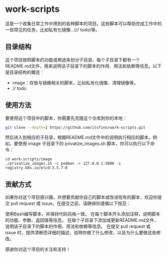 # work-scripts

这是一个收集日常工作中用到的各种脚本的项目。这些脚本可以帮助完成工作中的一些常见的任务，比如私有化镜像...(// todo)等。

## 目录结构

这个项目按照脚本的功能或用途来划分子目录，每个子目录下都有一个README.md文件，用来说明该子目录下的脚本的作用、用法和依赖等信息。以下是目录结构的概览：

- image：存放与镜像相关的脚本，比如私有化镜像、清理镜像等。
- // todo

## 使用方法

要使用这个项目中的脚本，你需要先克隆这个仓库到你的本地：

```bash
git clone --depth=1 https://github.com/itsfinn/work-scripts.git
```

然后进入到相应的子目录，根据README.md文件中的说明执行相应的脚本。例如，要使用 image 子目录下的 privatize_images.sh 脚本，你可以执行以下命令：

```
cd work-scripts/image
./privatize_images.sh -c podman -r 127.0.0.1:5000 -i registry.k8s.io/etcd:3.5.7-0
```

## 贡献方式

如果你对这个项目感兴趣，并想要贡献你自己的脚本或改进现有的脚本，欢迎你提交 pull request 或 issue。在提交之前，请确保你遵循以下规范：

使用Bash编写脚本，并保持代码风格一致。
在每个脚本开头添加注释，说明脚本的功能、参数、返回值等信息。
在每个子目录下添加或更新README.md文件，说明该子目录下的脚本的作用、用法和依赖等信息。
在提交 pull request 或 issue 时，提供清晰而详细的描述，说明你做了什么修改，以及为什么要做这些修改。

感谢你对这个项目的关注和支持！
